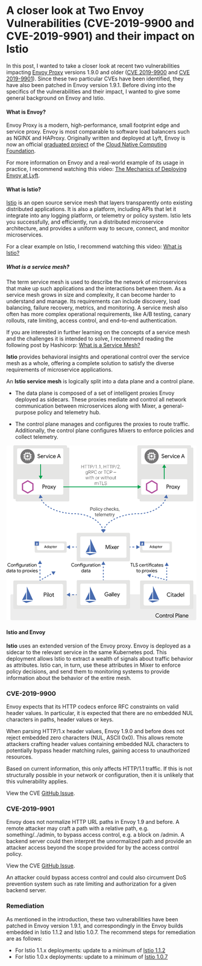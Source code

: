 # A closer look at Two Envoy Vulnerabilities (CVE-2019-9900 and CVE-2019-9901) and their impact on Istio

In this post, I wanted to take a closer look at recent two vulnerabilities impacting [Envoy Proxy](https://www.envoyproxy.io/) versions 1.9.0 and older ([CVE 2019-9900](https://cve.mitre.org/cgi-bin/cvename.cgi?name=CVE-2019-9900) and [CVE 2019-9901](https://cve.mitre.org/cgi-bin/cvename.cgi?name=CVE-2019-9901)). Since these two particular CVEs have been identified, they have also been patched in Envoy version 1.9.1. Before diving into the specifics of the vulnerabilities and their impact, I wanted to give some general background on Envoy and Istio.

#### What is Envoy?

Envoy Proxy is a modern, high-performance, small footprint edge and service proxy. Envoy is most comparable to software load balancers such as NGINX and HAProxy. Originally written and deployed at Lyft, Envoy is now an official [graduated project](https://www.cncf.io/announcement/2018/11/28/cncf-announces-envoy-graduation/) of the [Cloud Native Computing Foundation](https://www.cncf.io/). 

For more information on Envoy and a real-world example of its usage in practice, I recommend watching this video: [The Mechanics of Deploying Envoy at Lyft](https://www.youtube.com/watch?v=IeJDjq-COjk).

#### What is Istio?

[Istio](https://istio.io/) is an open source service mesh that layers transparently onto existing distributed applications. It is also a platform, including APIs that let it integrate into any logging platform, or telemetry or policy system. Istio lets you successfully, and efficiently, run a distributed microservice architecture, and provides a uniform way to secure, connect, and monitor microservices.

For a clear example on Istio, I recommend watching this video: [What is Istio?](https://www.youtube.com/watch?v=1iyFq2VaL5Y&t=21s)

##### What is a service mesh?

The term service mesh is used to describe the network of microservices that make up such applications and the interactions between them. As a service mesh grows in size and complexity, it can become harder to understand and manage. Its requirements can include discovery, load balancing, failure recovery, metrics, and monitoring. A service mesh also often has more complex operational requirements, like A/B testing, canary rollouts, rate limiting, access control, and end-to-end authentication.

If you are interested in further learning on the concepts of a service mesh and the challenges it is intended to solve, I recommend reading the following post by Hashicorp: [What is a Service Mesh?](https://www.hashicorp.com/resources/what-is-a-service-mesh)

**Istio** provides behavioral insights and operational control over the service mesh as a whole, offering a complete solution to satisfy the diverse requirements of microservice applications.

An **Istio service mesh** is logically split into a data plane and a control plane.

- The data plane is composed of a set of intelligent proxies Envoy deployed as sidecars. These proxies mediate and control all network communication between microservices along with Mixer, a general-purpose policy and telemetry hub.

- The control plane manages and configures the proxies to route traffic. Additionally, the control plane configures Mixers to enforce policies and collect telemetry.

![alt text](images/arch.svg)

#### Istio and Envoy

**Istio** uses an extended version of the Envoy proxy. Envoy is deployed as a sidecar to the relevant service in the same Kubernetes pod. This deployment allows Istio to extract a wealth of signals about traffic behavior as attributes. Istio can, in turn, use these attributes in Mixer to enforce policy decisions, and send them to monitoring systems to provide information about the behavior of the entire mesh.

### CVE-2019-9900

Envoy expects that its HTTP codecs enforce RFC constraints on valid header values. In particular, it is expected that there are no embedded NUL characters in paths, header values or keys. 

When parsing HTTP/1.x header values, Envoy 1.9.0 and before does not reject embedded zero characters (NUL, ASCII 0x0). This allows remote attackers crafting header values containing embedded NUL characters to potentially bypass header matching rules, gaining access to unauthorized resources.

Based on current information, this only affects HTTP/1.1 traffic. If this is not structurally possible in your network or configuration, then it is unlikely that this vulnerability applies.

View the CVE [GitHub Issue](https://github.com/envoyproxy/envoy/issues/6434).

### CVE-2019-9901

Envoy does not normalize HTTP URL paths in Envoy 1.9 and before. A remote attacker may craft a path with a relative path, e.g. something/../admin, to bypass access control, e.g. a block on /admin. A backend server could then interpret the unnormalized path and provide an attacker access beyond the scope provided for by the access control policy.

View the CVE [GitHub Issue](https://github.com/envoyproxy/envoy/issues/6435).

An attacker could bypass access control and could also circumvent DoS prevention system such as rate limiting and authorization for a given backend server.

### Remediation

As mentioned in the introduction, these two vulnerabilities have been patched in Envoy version 1.9.1, and correspondingly in the Envoy builds embedded in Istio 1.1.2 and Istio 1.0.7. The recommend steps for remediation are as follows:

- For Istio 1.1.x deployments: update to a minimum of [Istio 1.1.2](https://istio.io/about/notes/1.1.2/)
- For Istio 1.0.x deployments: update to a minimum of [Istio 1.0.7](https://istio.io/about/notes/1.0.7/)


